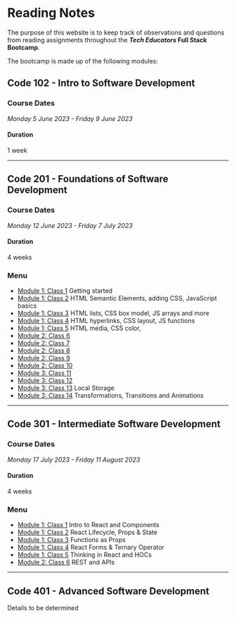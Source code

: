 # Reading Notes

The purpose of this website is to keep track of observations and questions from reading assignments throughout the **_Tech Educators_ Full Stack Bootcamp**.

The bootcamp is made up of the following modules:

## Code 102 - Intro to Software Development

### Course Dates

_Monday 5 June 2023 - Friday 9 June 2023_

#### Duration

1 week

---

## Code 201 - Foundations of Software Development

### Course Dates

_Monday 12 June 2023 - Friday 7 July 2023_

#### Duration

4 weeks

### Menu

- [Module 1: Class 1](/code201/Module1/Class1.md) Getting started
- [Module 1: Class 2](/code201/Module1/Class2.md) HTML Semantic Elements, adding CSS, JavaScript basics
- [Module 1: Class 3](/code201/Module1/Class3.md) HTML lists, CSS box model, JS arrays and more
- [Module 1: Class 4](/code201/Module1/Class4.md) HTML hyperlinks, CSS layout, JS functions
- [Module 1: Class 5](/code201/Module1/Class5.md) HTML media, CSS color,
- [Module 2: Class 6](/code201/Module2/Class6.md)
- [Module 2: Class 7](/code201/Module2/Class7.md)
- [Module 2: Class 8](/code201/Module2/Class8.md)
- [Module 2: Class 9](/code201/Module2/Class9.md)
- [Module 2: Class 10](/code201/Module2/Class10.md)
- [Module 3: Class 11](/code201/Module3/Class11.md)
- [Module 3: Class 12](/code201/Module3/Class12.md)
- [Module 3: Class 13](/code201/Module3/Class13.md) Local Storage
- [Module 3: Class 14](/code201/Module3/Class14.md) Transformations, Transitions and Animations

---

## Code 301 - Intermediate Software Development

### Course Dates

_Monday 17 July 2023 - Friday 11 August 2023_

#### Duration

4 weeks

### Menu

- [Module 1: Class 1](/code301/Module1/Class1.md) Intro to React and Components
- [Module 1: Class 2](/code301/Module1/Class2.md) React Lifecycle, Props & State
- [Module 1: Class 3](/code301/Module1/Class3.md) Functions as Props
- [Module 1: Class 4](/code301/Module1/Class4.md) React Forms & Ternary Operator
- [Module 1: Class 5](/code301/Module1/Class5.md) Thinking in React and HOCs
- [Module 2: Class 6](/code301/Module2/Class6.md) REST and APIs

---

## Code 401 - Advanced Software Development

Details to be determined
